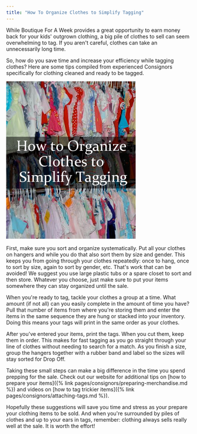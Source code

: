 ```yaml
---
title: "How To Organize Clothes to Simplify Tagging"
---
```


While Boutique For A Week provides a great opportunity to earn money back for your kids' outgrown clothing, a big pile of clothes to sell can seem overwhelming to tag. If you aren't careful, clothes can take an unnecessarily long time.

So, how do you save time and increase your efficiency while tagging clothes? Here are some tips compiled from experienced Consignors specifically for clothing cleaned and ready to be tagged.

![](/img/blog/How-to-Organize-Clothes-to-Simplify-Tagging-copy.png) 

First, make sure you sort and organize systematically. Put all your clothes on hangers and while you do that also sort them by size and gender. This keeps you from going through your clothes repeatedly: once to hang, once to sort by size, again to sort by gender, etc. That's work that can be avoided! We suggest you use large plastic tubs or a spare closet to sort and then store. Whatever you choose, just make sure to put your items somewhere they can stay organized until the sale.

When you're ready to tag, tackle your clothes a group at a time. What amount (if not all) can you easily complete in the amount of time you have? Pull that number of items from where you're storing them and enter the items in the same sequence they are hung or stacked into your inventory. Doing this means your tags will print in the same order as your clothes.

After you've entered your items, print the tags. When you cut them, keep them in order. This makes for fast tagging as you go straight through your line of clothes without needing to search for a match. As you finish a size, group the hangers together with a rubber band and label so the sizes will stay sorted for Drop Off.

Taking these small steps can make a big difference in the time you spend prepping for the sale. Check out our website for additional tips on [how to prepare your items]({% link pages/consignors/preparing-merchandise.md %}) and videos on [how to tag trickier items]({% link pages/consignors/attaching-tags.md %}).

Hopefully these suggestions will save you time and stress as your prepare your clothing items to be sold. And when you're surrounded by piles of clothes and up to your ears in tags, remember: clothing always sells really well at the sale. It is worth the effort!
